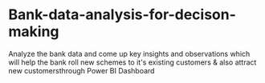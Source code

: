 # Bank-data-analysis-for-decison-making
Analyze the bank data and come up key insights and observations which will help the bank roll new schemes to it's existing customers &amp; also attract new customersthrough Power BI Dashboard
